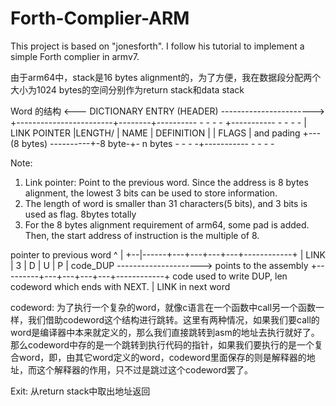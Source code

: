 # Forth-Complier-ARM

This project is based on "jonesforth". I follow his tutorial to implement a simple Forth complier in armv7.

由于arm64中，stack是16 bytes alignment的，为了方便，我在数据段分配两个大小为1024 bytes的空间分别作为return stack和data stack

Word 的结构
<--- DICTIONARY ENTRY (HEADER) ----------------------->
	+------------------------+--------+---------- - - - - +----------- - - - -
	| LINK POINTER           |LENGTH/ | NAME	          | DEFINITION
	|			             | FLAGS  | and pading
	+--- (8 bytes) ----------+-8 byte-+- n bytes  - - -  -+----------- - - - -

Note:
1. Link pointer: Point to the previous word. Since the address is 8 bytes alignment, the lowest 3 bits can be used to store information.
2. The length of word is smaller than 31 characters(5 bits), and 3 bits is used as flag. 8bytes totally
3. For the 8 bytes alignment requirement of arm64, some pad is added. Then, the start address of instruction is the multiple of 8.

 pointer to previous word
	   ^
	   |
	+--|------+---+---+---+---+------------+
	| LINK    | 3 | D | U | P | code_DUP ---------------------> points to the assembly
	+---------+---+---+---+---+------------+		            code used to write DUP,
               len              codeword			            which ends with NEXT.
        |
	  LINK in next word

codeword:
为了执行一个复杂的word，就像c语言在一个函数中call另一个函数一样，我们借助codeword这个结构进行跳转。这里有两种情况，如果我们要call的word是编译器中本来就定义的，那么我们直接跳转到asm的地址去执行就好了。那么codeword中存的是一个跳转到执行代码的指针，如果我们要执行的是一个复合word，即，由其它word定义的word，codeword里面保存的则是解释器的地址，而这个解释器的作用，只不过是跳过这个codeword罢了。

Exit:
从return stack中取出地址返回